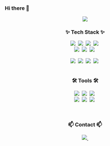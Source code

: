 ### Hi there 👋

<!--
**sxw77435/sxw77435** is a ✨ _special_ ✨ repository because its `README.md` (this file) appears on your GitHub profile.

Here are some ideas to get you started:

- 🔭 I’m currently working on ...
- 🌱 I’m currently learning ...
- 👯 I’m looking to collaborate on ...
- 🤔 I’m looking for help with ...
- 💬 Ask me about ...
- 📫 How to reach me: ...
- 😄 Pronouns: ...
- ⚡ Fun fact: ...
-->

<!--타이틀 부분-->
<div align="center">
 <img src="https://capsule-render.vercel.app/api?type=waving&color=auto&height=150&section=header&text=안녕하세요%20백엔드%20개발자%20송흔위입니다%20🙋‍♀️&fontSize=30" />

</div>


<!--내용 부분-->
<h3 align="center">✨ Tech Stack ✨</h3>
<div align="center">
 <img src="https://img.shields.io/badge/Java-007396?style=flat-square&logo=Java&logoColor=white"/></a>&nbsp
   <img src="https://img.shields.io/badge/Spring-6DB33F.svg?style=for-the-badge&logo=spring&logoColor=black" />&nbsp
  <img src="https://img.shields.io/badge/Spring-6DB33F.svg?style=for-the-badge&logo=spring&logoColor=black" />&nbsp
 <img src="https://img.shields.io/badge/Flask-F3F3F3.svg?style=for-the-badge&logo=flask&logoColor=000000" />&nbsp
</div>

<div align="center">
  <img src="https://img.shields.io/badge/javascript-F7DF1E.svg?style=for-the-badge&logo=javascript&logoColor=20232a" />&nbsp
  <img src="https://img.shields.io/badge/html5-E34F26.svg?style=for-the-badge&logo=html5&logoColor=white" />&nbsp
  <img src="https://img.shields.io/badge/css3-1572B6.svg?style=for-the-badge&logo=css3&logoColor=white" />&nbsp
</div>

<br>

<div align="center">
  <img src="https://img.shields.io/badge/python-3670A0?style=for-the-badge&logo=python&logoColor=ffdd54" />&nbsp
  <img src="https://img.shields.io/badge/pandas-150458.svg?style=for-the-badge&logo=pandas&logoColor=white" />&nbsp
  <img src="https://img.shields.io/badge/numpy-4d77cf.svg?style=for-the-badge&logo=numpy&logoColor=white" />&nbsp
  <img src="https://img.shields.io/badge/Matplotlib-11557c.svg?style=for-the-badge&logo=Matplotlib&logoColor=white" />&nbsp
</div>


<br>

<h3 align="center">🛠 Tools 🛠</h3>
<div align="center">
  <img src="https://img.shields.io/badge/github-181717.svg?style=for-the-badge&logo=github&logoColor=white" />&nbsp
  <img src="https://img.shields.io/badge/Notion-F3F3F3.svg?style=for-the-badge&logo=notion&logoColor=black" />&nbsp
   <img src="https://img.shields.io/badge/figma-F24E1E.svg?style=for-the-badge&logo=figma&logoColor=white" />&nbsp

</div>

<div align="center">
  <img src="https://img.shields.io/badge/intelljJ IDEA-181717.svg?style=for-the-badge&logo=intellijidea&logoColor=white" />&nbsp
   <img src="https://img.shields.io/badge/Eclipse IDE-181717.svg?style=for-the-badge&logo=eclipseide&logoColor=white" />&nbsp
     <img src="https://img.shields.io/badge/VSCode-2C2C32.svg?style=for-the-badge&logo=visual-studio-code&logoColor=22ABF3" />&nbsp


</div>

<br>

<div align="center">
<!--   <img src="https://img.shields.io/badge/Colab-2C2C32.svg?style=for-the-badge&logo=googlecolab&logoColor=F9AB00" />&nbsp -->
</div>

<br>

<h3 align="center">📫 Contact 📫</h3>
<div align="center">
  
  <a href="sxw77435@gmail.com">
    <img
      src="https://img.shields.io/badge/sxw77435@gmail.com-D14836?style=for-the-badge&logo=gmail&logoColor=white"/>&nbsp
  </a>
</div>

